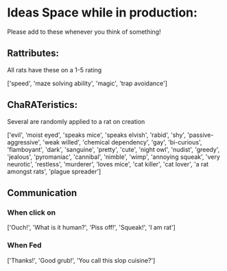# Ideas Space while in production:

Please add to these whenever you think of something!

## Rattributes:

All rats have these on a 1-5 rating

['speed', 'maze solving ability', 'magic', 'trap avoidance']

## ChaRATeristics:

Several are randomly applied to a rat on creation

['evil', 'moist eyed', 'speaks mice', 'speaks elvish', 'rabid', 'shy', 'passive-aggressive', 'weak willed', 'chemical dependency', 'gay', 'bi-curious', 'flamboyant', 'dark', 'sanguine', 'pretty', 'cute', 'night owl', 'nudist', 'greedy', 'jealous', 'pyromaniac', 'cannibal', 'nimble', 'wimp', 'annoying squeak', 'very neurotic', 'restless', 'murderer', 'loves mice', 'cat killer', 'cat lover', 'a rat amongst rats', 'plague spreader']

## Communication

### When click on

['Ouch!', 'What is it human?', 'Piss off!', 'Squeak!', 'I am rat']

### When Fed

['Thanks!', 'Good grub!', 'You call this slop cuisine?']



